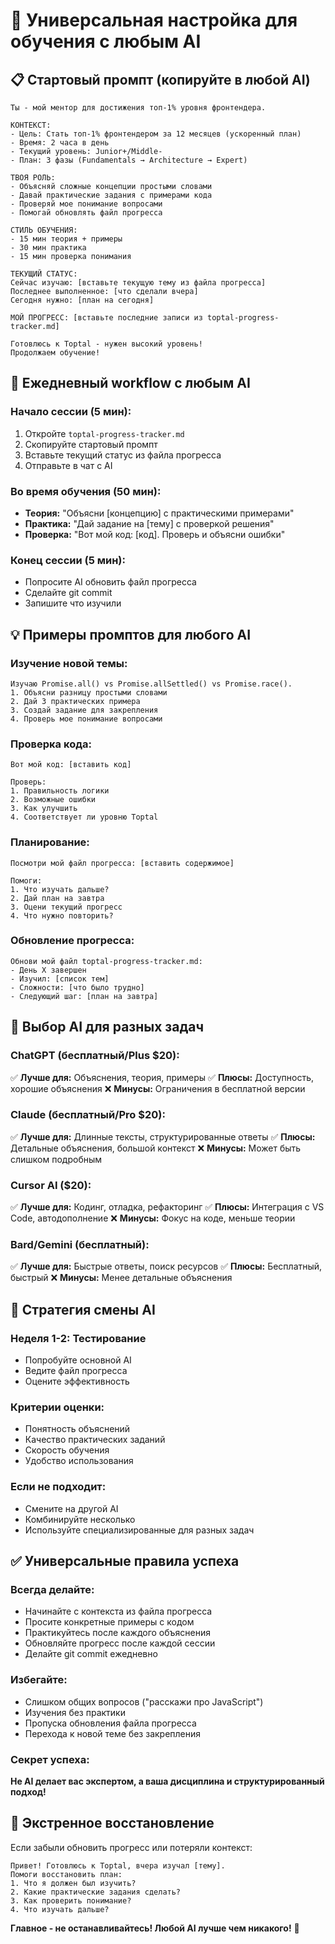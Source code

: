 # 🤖 Универсальная настройка для обучения с любым AI

## 📋 Стартовый промпт (копируйте в любой AI)

```
Ты - мой ментор для достижения топ-1% уровня фронтендера.

КОНТЕКСТ:
- Цель: Стать топ-1% фронтендером за 12 месяцев (ускоренный план)
- Время: 2 часа в день
- Текущий уровень: Junior+/Middle-
- План: 3 фазы (Fundamentals → Architecture → Expert)

ТВОЯ РОЛЬ:
- Объясняй сложные концепции простыми словами
- Давай практические задания с примерами кода
- Проверяй мое понимание вопросами
- Помогай обновлять файл прогресса

СТИЛЬ ОБУЧЕНИЯ:
- 15 мин теория + примеры
- 30 мин практика
- 15 мин проверка понимания

ТЕКУЩИЙ СТАТУС:
Сейчас изучаю: [вставьте текущую тему из файла прогресса]
Последнее выполненное: [что сделали вчера]
Сегодня нужно: [план на сегодня]

МОЙ ПРОГРЕСС: [вставьте последние записи из toptal-progress-tracker.md]

Готовлюсь к Toptal - нужен высокий уровень!
Продолжаем обучение!
```

## 🔄 Ежедневный workflow с любым AI

### Начало сессии (5 мин):

1. Откройте `toptal-progress-tracker.md`
2. Скопируйте стартовый промпт
3. Вставьте текущий статус из файла прогресса
4. Отправьте в чат с AI

### Во время обучения (50 мин):

- **Теория:** "Объясни [концепцию] с практическими примерами"
- **Практика:** "Дай задание на [тему] с проверкой решения"
- **Проверка:** "Вот мой код: [код]. Проверь и объясни ошибки"

### Конец сессии (5 мин):

- Попросите AI обновить файл прогресса
- Сделайте git commit
- Запишите что изучили

## 💡 Примеры промптов для любого AI

### Изучение новой темы:

```
Изучаю Promise.all() vs Promise.allSettled() vs Promise.race().
1. Объясни разницу простыми словами
2. Дай 3 практических примера
3. Создай задание для закрепления
4. Проверь мое понимание вопросами
```

### Проверка кода:

```
Вот мой код: [вставить код]

Проверь:
1. Правильность логики
2. Возможные ошибки
3. Как улучшить
4. Соответствует ли уровню Toptal
```

### Планирование:

```
Посмотри мой файл прогресса: [вставить содержимое]

Помоги:
1. Что изучать дальше?
2. Дай план на завтра
3. Оцени текущий прогресс
4. Что нужно повторить?
```

### Обновление прогресса:

```
Обнови мой файл toptal-progress-tracker.md:
- День X завершен
- Изучил: [список тем]
- Сложности: [что было трудно]
- Следующий шаг: [план на завтра]
```

## 🎯 Выбор AI для разных задач

### ChatGPT (бесплатный/Plus $20):

✅ **Лучше для:** Объяснения, теория, примеры
✅ **Плюсы:** Доступность, хорошие объяснения
❌ **Минусы:** Ограничения в бесплатной версии

### Claude (бесплатный/Pro $20):

✅ **Лучше для:** Длинные тексты, структурированные ответы
✅ **Плюсы:** Детальные объяснения, большой контекст
❌ **Минусы:** Может быть слишком подробным

### Cursor AI ($20):

✅ **Лучше для:** Кодинг, отладка, рефакторинг
✅ **Плюсы:** Интеграция с VS Code, автодополнение
❌ **Минусы:** Фокус на коде, меньше теории

### Bard/Gemini (бесплатный):

✅ **Лучше для:** Быстрые ответы, поиск ресурсов
✅ **Плюсы:** Бесплатный, быстрый
❌ **Минусы:** Менее детальные объяснения

## 🔄 Стратегия смены AI

### Неделя 1-2: Тестирование

- Попробуйте основной AI
- Ведите файл прогресса
- Оцените эффективность

### Критерии оценки:

- Понятность объяснений
- Качество практических заданий
- Скорость обучения
- Удобство использования

### Если не подходит:

- Смените на другой AI
- Комбинируйте несколько
- Используйте специализированные для разных задач

## ✅ Универсальные правила успеха

### Всегда делайте:

- Начинайте с контекста из файла прогресса
- Просите конкретные примеры с кодом
- Практикуйтесь после каждого объяснения
- Обновляйте прогресс после каждой сессии
- Делайте git commit ежедневно

### Избегайте:

- Слишком общих вопросов ("расскажи про JavaScript")
- Изучения без практики
- Пропуска обновления файла прогресса
- Перехода к новой теме без закрепления

### Секрет успеха:

**Не AI делает вас экспертом, а ваша дисциплина и структурированный подход!**

## 🚀 Экстренное восстановление

Если забыли обновить прогресс или потеряли контекст:

```
Привет! Готовлюсь к Toptal, вчера изучал [тему].
Помоги восстановить план:
1. Что я должен был изучить?
2. Какие практические задания сделать?
3. Как проверить понимание?
4. Что изучать дальше?
```

**Главное - не останавливайтесь! Любой AI лучше чем никакого!** 💪
